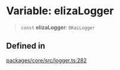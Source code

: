 # Variable: elizaLogger

> `const` **elizaLogger**: `OKaiLogger`

## Defined in

[packages/core/src/logger.ts:282](https://github.com/okcashpro/okai/blob/7fcf54e7fb2ba027d110afcc319c0b01b3f181dc/packages/core/src/logger.ts#L282)
